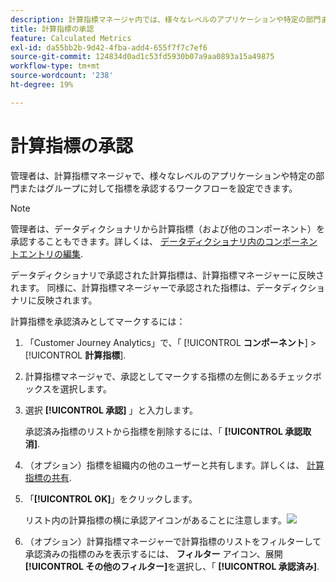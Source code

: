 ```yaml
---
description: 計算指標マネージャ内では、様々なレベルのアプリケーションや特定の部門またはグループに対応した指標の承認を含むワークフローを設定できます。
title: 計算指標の承認
feature: Calculated Metrics
exl-id: da55bb2b-9d42-4fba-add4-655f7f7c7ef6
source-git-commit: 124834d0ad1c53fd5930b07a9aa0893a15a49875
workflow-type: tm+mt
source-wordcount: '238'
ht-degree: 19%

---
```


# 計算指標の承認

管理者は、計算指標マネージャで、様々なレベルのアプリケーションや特定の部門またはグループに対して指標を承認するワークフローを設定できます。

>[!NOTE]
>
>管理者は、データディクショナリから計算指標（および他のコンポーネント）を承認することもできます。詳しくは、 [データディクショナリ内のコンポーネントエントリの編集](/help/components/data-dictionary/edit-entries-data-dictionary.md).
>
>データディクショナリで承認された計算指標は、計算指標マネージャーに反映されます。 同様に、計算指標マネージャーで承認された指標は、データディクショナリに反映されます。

計算指標を承認済みとしてマークするには：

1. 「Customer Journey Analytics」で、「 [!UICONTROL **コンポーネント**] > [!UICONTROL **計算指標**].

1. 計算指標マネージャで、承認としてマークする指標の左側にあるチェックボックスを選択します。

1. 選択 **[!UICONTROL 承認]** 」と入力します。

   承認済み指標のリストから指標を削除するには、「 **[!UICONTROL 承認取消]**.

1. （オプション）指標を組織内の他のユーザーと共有します。詳しくは、 [計算指標の共有](/help/components/calc-metrics/cm-workflow/cm-sharing.md).

1. 「**[!UICONTROL OK]**」をクリックします。

   リスト内の計算指標の横に承認アイコンがあることに注意します。![](https://spectrum.adobe.com/static/icons/workflow_18/Smock_CheckmarkCircle_18_N.svg)

1. （オプション）計算指標マネージャーで計算指標のリストをフィルターして承認済みの指標のみを表示するには、 **フィルター** アイコン、展開 **[!UICONTROL その他のフィルター]**&#x200B;を選択し、「 **[!UICONTROL 承認済み]**.
